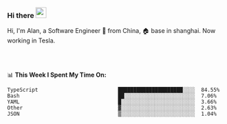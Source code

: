 ### Hi there <img src="https://media.giphy.com/media/hvRJCLFzcasrR4ia7z/giphy.gif" width="25px">

<!-- ![visitors](https://visitor-badge.glitch.me/badge?page_id=dislfyer.dislfyer) -->

Hi, I'm Alan, a Software Engineer 🚀 from China, 🏠 base in shanghai. Now working in Tesla.

<br/>
<br/>

📊 **This Week I Spent My Time On:**


<!--START_SECTION:waka-->

```text
TypeScript                          █████████████████████░░░░  84.55%
Bash                                ██░░░░░░░░░░░░░░░░░░░░░░░  7.06%
YAML                                █░░░░░░░░░░░░░░░░░░░░░░░░  3.66%
Other                               ▓░░░░░░░░░░░░░░░░░░░░░░░░  2.63%
JSON                                ▒░░░░░░░░░░░░░░░░░░░░░░░░  1.04%
```

<!--END_SECTION:waka-->

<!--
**About Me:**
 -->

